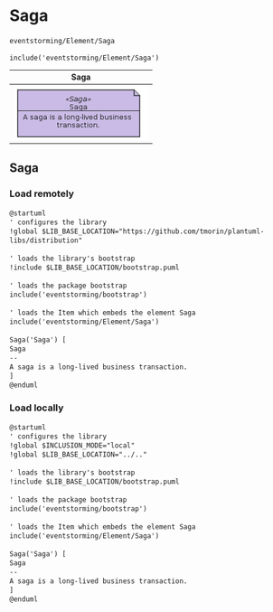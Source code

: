 # Saga


```text
eventstorming/Element/Saga
```

```text
include('eventstorming/Element/Saga')
```



| Saga |
| :---: |
| ![illustration for Saga](../../eventstorming/Element/Saga.Local.png) |




## Saga

### Load remotely
```plantuml
@startuml
' configures the library
!global $LIB_BASE_LOCATION="https://github.com/tmorin/plantuml-libs/distribution"

' loads the library's bootstrap
!include $LIB_BASE_LOCATION/bootstrap.puml

' loads the package bootstrap
include('eventstorming/bootstrap')

' loads the Item which embeds the element Saga
include('eventstorming/Element/Saga')

Saga('Saga') [
Saga
--
A saga is a long-lived business transaction.
]
@enduml
```

### Load locally
```plantuml
@startuml
' configures the library
!global $INCLUSION_MODE="local"
!global $LIB_BASE_LOCATION="../.."

' loads the library's bootstrap
!include $LIB_BASE_LOCATION/bootstrap.puml

' loads the package bootstrap
include('eventstorming/bootstrap')

' loads the Item which embeds the element Saga
include('eventstorming/Element/Saga')

Saga('Saga') [
Saga
--
A saga is a long-lived business transaction.
]
@enduml
```

